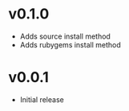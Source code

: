 v0.1.0
======

* Adds source install method
* Adds rubygems install method

v0.0.1
======

* Initial release
